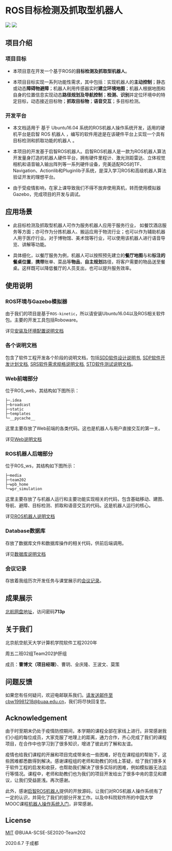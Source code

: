 

# ROS目标检测及抓取型机器人

![](https://img.shields.io/badge/version-1.01-orange.svg)  ![](https://img.shields.io/badge/license-MIT-Green.svg)

## 项目介绍

### 项目目标

- 本项目意在开发一个基于ROS的**目标检测及抓取型机器人**。


- 本项目目标实现一系列功能性需求，其中包括：实现机器人的**主动控制**；静态或动态**障碍物避障**；机器人利用传感器实时**建立环境地图**；机器人根据地图和自身的位置信息实现动态**路径规划及导航控制**；**检测、识别**并定位环境中的特定目标，动态接近目标物；**抓取目标物**；**语音交互**；多目标检测。


### 开发平台

- 本文档适用于 基于 Ubuntu16.04 系统的ROS机器人操作系统开发，适用的硬机平台是启智 ROS 机器人 ，编写的软件用途是在该硬件平台上实现一个具有目标检测和抓取功能的机器人 。


- 本项目的开发基于启智ROS机器人。启智ROS机器人是一款为ROS机器人算法开发量身打造的机器人硬件平台，拥有硬件里程计、激光测距雷达、立体视觉相机和语音输入输出阵列等一系列硬件设备，完美适配ROS的TF、Navigation、Actionlib和Pluginlib子系统，是深入学习ROS和高级机器人算法验证开发的理想平台。


- 由于受疫情影响，在家上课导致我们不得不放弃使用真机，转而使用模拟器Gazebo，完成项目的开发与调试。


## 应用场景

- 此目标检测及抓取型机器人可作为服务机器人应用于服务行业， 如餐饮酒店服务等方面；亦可作为分拣机器人、搬运应用于物流行业；也可以作为辅助机器人用于医疗行业。对于博物馆、美术馆等行业，可以使用该机器人进行语音导览、讲解等功能。


- 具体细化，以餐厅服务为例，机器人可以按照预先建立的**餐厅地图**与和**标注的餐桌位置**，**携带**账单、菜品等**物品**，**自主规划**路径，将客户需要的物品送至餐桌。这样既可以降低餐厅的人员支出，也可以提升服务效率。


## 使用说明

### ROS环境与Gazebo模拟器

由于我们的项目是基于`ROS-kinetic`，所以请安装Ubuntu16.04以及ROS相关软件包。主要的开发工具包括Roboware。

详见[安装及环境配置说明文档](./install.md)

### 各个说明文档

包含了软件工程开发各个阶段的说明文档，包括[SDD软件设计说明书](./SDD/), [SDP软件开发计划文档](./SDP/), [SRS软件需求规格说明文档](./SRS), [STD软件测试说明文档](./STD/)。

### Web前端部分

位于ROS_web，其结构如下图所示：

```
├─.idea
├─broadcast
├─static
├─templates
└─__pycache__
```

这里主要存放了Web前端的各类代码。这也是机器人与用户直接交互的第一关。

详见[Web说明文档](./ROS_web/README.md)

### ROS机器人后端部分

位于ROS_ws，其结构如下图所示：

```
├─media
├─team202
├─wpb_home
└─wpr_simulation
```

这里主要存放了与机器人运行和主要功能实现相关的代码，包含基础移动、建图、导航、避障、目标检测、抓取和语音交互的代码。这是机器人运行的核心。

详见[ROS机器人说明文档](./ROS_ws/README.md)

### Database数据库

存放了数据库文件和数据库操作的相关代码，供前后端调用。

详见[数据库说明文档](./database/README.md)

### 会议记录

存放着我组历次开发任务与课堂展示的[会议记录](./会议记录/)。

## 成果展示

[北航网盘地址](https://bhpan.buaa.edu.cn:443/link/E385686582DB9477E8316FD609B9099D)，访问密码**713p**

## 关于我们

北京航空航天大学计算机学院软件工程2020年

周五二班02组Team202护肝组

成员：**曹博文（项目经理）**、曹玥、全庆隆、王波文、莫策

## 问题反馈

如果您有任何疑问，欢迎电邮联系我们。请发送邮件至cbw19981218@buaa.edu.cn，我们将尽快回复您。

## Acknowledgement

由于时至期末仍处于疫情防控期间，本学期的课程全部在家线上进行。非常感谢我们小组的每位成员，大家克服了地理上的距离，通力合作，齐心完成了我们的课程项目，在合作中也学习到了很多知识，增进了彼此的了解和友谊。

疫情也给我们课程的开展和项目完成带来也一些困难，好在在课程组的帮助下，这些困难都悉数得到解决。感谢课程组的老师和助教们的线上答疑，给了我们很多关于软件工程的启发和收获，也帮助我们解决了很多实际的困难，例如模拟器无法运行等情况。课程中，老师和助教们也为我们的项目开发给出了很多中肯的意见和建议，让我们受益匪浅。再次感谢。

此外，感谢[启智ROS机器人](https://github.com/6-robot/wpb_home)提供的开放源码，让我们对ROS机器人操作系统有了一定的认识，并简化了我们的部分开发工作。以及中科院软件所的中国大学MOOC课程[机器人操作系统入门](https://www.icourse163.org/course/ISCAS-1002580008)，非常感谢。

## License

[MIT](./LICENSE) @BUAA-SCSE-SE2020-Team202



2020.6.7 于成都

